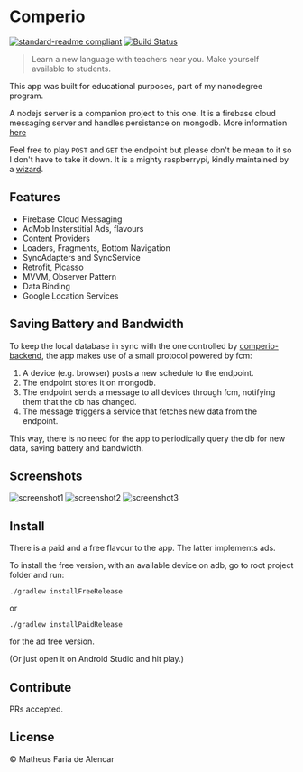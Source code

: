 # Comperio

[![standard-readme compliant](https://img.shields.io/badge/readme%20style-standard-brightgreen.svg?style=flat-square)](https://github.com/RichardLitt/standard-readme) [![Build Status](https://travis-ci.org/mtsalenc/comperio.svg?branch=master)](https://travis-ci.org/mtsalenc/comperio)

> Learn a new language with teachers near you. Make yourself available to students.

This app was built for educational purposes, part of my nanodegree program.

A nodejs server is a companion project to this one. It is a firebase cloud messaging server and handles persistance on mongodb. More information [here](https://github.com/mtsalenc/comperio-backend)

Feel free to play `POST` and `GET` the endpoint but please don't be mean to it so I don't have to take it down. It is a mighty raspberrypi, kindly maintained by a [wizard](https://github.com/tfalencar).

## Features

- Firebase Cloud Messaging
- AdMob Insterstitial Ads, flavours
- Content Providers
- Loaders, Fragments, Bottom Navigation
- SyncAdapters and SyncService
- Retrofit, Picasso
- MVVM, Observer Pattern
- Data Binding
- Google Location Services

## Saving Battery and Bandwidth

To keep the local database in sync with the one controlled by [comperio-backend](https://github.com/tfalencar), the app makes use of a small protocol powered by fcm:

1. A device (e.g. browser) posts a new schedule to the endpoint.
2. The endpoint stores it on mongodb.
3. The endpoint sends a message to all devices through fcm, notifying them that the db has changed.
4. The message triggers a service that fetches new data from the endpoint.

This way, there is no need for the app to periodically query the db for new data, saving battery and bandwidth.

## Screenshots
![screenshot1](https://raw.githubusercontent.com/mtsalenc/comperio/master/docs/screenshots/Screenshot_20171219-210847.png)
![screenshot2](https://raw.githubusercontent.com/mtsalenc/comperio/master/docs/screenshots/Screenshot_20171219-214927.png)
![screenshot3](https://raw.githubusercontent.com/mtsalenc/comperio/master/docs/screenshots/Screenshot_20171219-210823.png)


## Install

There is a paid and a free flavour to the app. The latter implements ads.

To install the free version, with an available device on adb, go to root project folder and run:

```
./gradlew installFreeRelease
```
or
```
./gradlew installPaidRelease
```
for the ad free version.

(Or just open it on Android Studio and hit play.)

## Contribute

PRs accepted.

## License

 © Matheus Faria de Alencar
